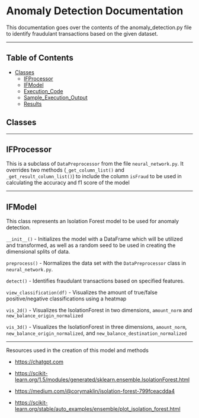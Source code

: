 # Anomaly Detection Documentation

<p>
This documentation goes over the contents of the anomaly_detection.py file to identify fraudulant transactions based on the given dataset.

</p>

---

## Table of Contents

- [Classes](#Classes)
    - [IFProcessor](#IFProcessor)
    - [IFModel](#IFModel)
    - [Execution_Code](#Execution_Code)
    - [Sample_Execution_Output](#Sample_Execution_Output)
    - [Results](#Results)

## Classes

---

## IFProcessor

This is a subclass of `DataPreprocessor` from the file `neural_network.py`. It overrides two methods (`_get_column_list()` and `_get_result_column_list()`) to include the column `isFraud` to be used in calculating the accuracy and f1 score of the model

---

## IFModel

This class represents an Isolation Forest model to be used for anomaly detection.

`__init__()` - Initializes the model with a DataFrame which will be utilized and transformed, as well as a random seed to be used in creating the dimensional splits of data. 

`preprocess()` - Normalizes the data set with the `DataPreprocessor` class in `neural_network.py`.

`detect()` - Identifies fraudulant transactions based on specified features.

`view_classification(df)` - Visualizes the amount of true/false positive/negative classifications using a heatmap

`vis_2d()` - Visualizes the IsolationForest in two dimensions, `amount_norm` and `new_balance_origin_normalized`

`vis_3d()` - Visualizes the IsolationForest in three dimensions, `amount_norm`, `new_balance_origin_normalized`, and `new_balance_destination_normalized`



---

Resources used in the creation of this model and methods

* https://chatgpt.com

* https://scikit-learn.org/1.5/modules/generated/sklearn.ensemble.IsolationForest.html

* https://medium.com/@corymaklin/isolation-forest-799fceacdda4

* https://scikit-learn.org/stable/auto_examples/ensemble/plot_isolation_forest.html